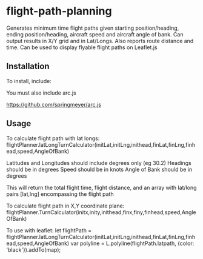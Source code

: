
# flight-path-planning
Generates minimum time flight paths given starting position/heading, ending position/heading, aircraft speed and aircraft angle of bank. Can output results in X/Y grid and in Lat/Longs. Also reports route distance and time. Can be used to display flyable flight paths on Leaflet.js
## Installation
To install, include:
<script src="flight-path-planner.js"></script>  
You must also include arc.js  
<script src="arc.js"></script>
https://github.com/springmeyer/arc.js
## Usage
To calculate flight path with lat longs:
flightPlanner.latLongTurnCalculator(initLat,initLng,inithead,finLat,finLng,finhead,speed,AngleOfBank)  

Latitudes and Longitudes should include degrees only (eg 30.2)
Headings should be in degrees
Speed should be in knots
Angle of Bank should be in degrees  

This will return the total flight time, flight distance, and an array with lat/long pairs [lat,lng] encompassing the flight path  


To calculate flight path in X,Y coordinate plane:
flightPlanner.TurnCalculator(initx,inity,inithead,finx,finy,finhead,speed,AngleOfBank)  


To use with leaflet:
let flightPath = flightPlanner.latLongTurnCalculator(initLat,initLng,inithead,finLat,finLng,finhead,speed,AngleOfBank)
var polyline = L.polyline(flightPath.latpath, {color: 'black'}).addTo(map);

